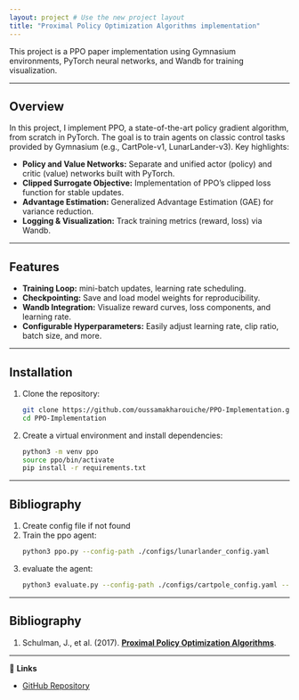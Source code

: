 ```yaml
---
layout: project # Use the new project layout
title: "Proximal Policy Optimization Algorithms implementation"
---
```


This project is a PPO paper implementation using Gymnasium environments, PyTorch neural networks, and Wandb for training visualization.

---

## Overview
In this project, I implement PPO, a state-of-the-art policy gradient algorithm, from scratch in PyTorch. The goal is to train agents on classic control tasks provided by Gymnasium (e.g., CartPole-v1, LunarLander-v3). Key highlights:

- **Policy and Value Networks:** Separate and unified actor (policy) and critic (value) networks built with PyTorch.
- **Clipped Surrogate Objective:** Implementation of PPO’s clipped loss function for stable updates.
- **Advantage Estimation:** Generalized Advantage Estimation (GAE) for variance reduction.
- **Logging & Visualization:** Track training metrics (reward, loss) via Wandb.

---

## Features

- **Training Loop:** mini-batch updates, learning rate scheduling.
- **Checkpointing:** Save and load model weights for reproducibility.
- **Wandb Integration:** Visualize reward curves, loss components, and learning rate.
- **Configurable Hyperparameters:** Easily adjust learning rate, clip ratio, batch size, and more.

---

## Installation

1. Clone the repository:

   ```bash
   git clone https://github.com/oussamakharouiche/PPO-Implementation.git
   cd PPO-Implementation
   ```
2. Create a virtual environment and install dependencies:
   ```bash
   python3 -m venv ppo
   source ppo/bin/activate
   pip install -r requirements.txt
   ```

---

## Bibliography

1. Create config file if not found
2. Train the ppo agent:
   ```bash
   python3 ppo.py --config-path ./configs/lunarlander_config.yaml
   ```
3. evaluate the agent:
   ```bash
   python3 evaluate.py --config-path ./configs/cartpole_config.yaml --checkpoint-path ./model_checkpoints/cartPole.pt
   ```

---

## Bibliography 
1. Schulman, J., et al. (2017). [**Proximal Policy Optimization Algorithms**](https://arxiv.org/abs/1707.06347).

---

🔗 **Links**  
- [GitHub Repository](https://github.com/oussamakharouiche/PPO-Implementation#)

